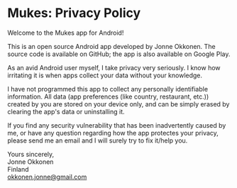 # Mukes: Privacy Policy

Welcome to the Mukes app for Android!

This is an open source Android app developed by Jonne Okkonen. The source code is available on GitHub; the app is also available on Google Play.

As an avid Android user myself, I take privacy very seriously. I know how irritating it is when apps collect your data without your knowledge.

I have not programmed this app to collect any personally identifiable information. All data (app preferences (like country, restaurant, etc.)) created by you are stored on your device only, and can be simply erased by clearing the app's data or uninstalling it.

If you find any security vulnerability that has been inadvertently caused by me, or have any question regarding how the app protectes your privacy, please send me an email and I will surely try to fix it/help you.

Yours sincerely,  
Jonne Okkonen  
Finland  
okkonen.jonne@gmail.com
